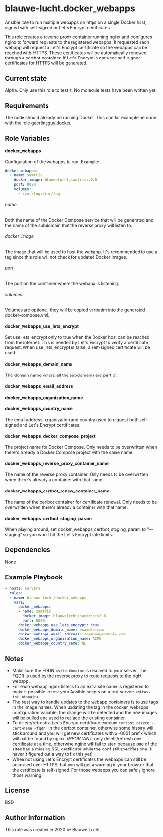 blauwe-lucht.docker_webapps
=========

Ansible role to run multiple webapps on https on a single Docker host,
signed with self-signed or Let's Encrypt certificates.

This role creates a reverse proxy container running nginx and configures nginx
to forward requests to the registered webapps. If requested each webapp will
request a Let's Encrypt certificate so the webapps can be reached with HTTPS.
These certificates will be automatically renewed through a certbot container.
If Let's Encrypt is not used self-signed certificates for HTTPS will be generated.

Current state
-------------

Alpha. Only use this role to test it. No molecule tests have been written yet.

Requirements
------------

The node should already be running Docker. This can for example be done with
the role [geerlingguy.docker](https://galaxy.ansible.com/geerlingguy/docker).

Role Variables
--------------

#### docker_webapps
Configuration of the webapps to run. Example:

```yaml
docker_webapps:
  - name: samtris
    docker_image: blauwelucht/samtris:v2.0
    port: 8080
    volumes:
      - /var/log:/var/log
```

###### name
Both the name of the Docker Compose service that will be generated
and the name of the subdomain that the reverse proxy will listen to.

###### docker_image
The image that will be used to host the webapp.
It's recommended to use a tag since this role will not check for updated
Docker images.

###### port
The port on the container where the webapp is listening.

###### volumes
Volumes are optional, they will be copied verbatim into the generated
docker-compose.yml.

#### docker_webapps_use_lets_encrypt
Set use_lets_encrypt only to true when the Docker host can be reached from
the internet. This is needed by Let's Encrypt to verify a certificate request.
When use_lets_encrypt is false, a self-signed certificate will be used.

#### docker_webapps_domain_name
The domain name where all the subdomains are part of.

#### docker_webapps_email_address
#### docker_webapps_organization_name
#### docker_webapps_country_name
The email address,  organization and country used to request both
self-signed and Let's Encrypt certificates.

#### docker_webapps_docker_compose_project
The project name for Docker Compose. Only needs to be overwritten when there's
already a Docker Compose project with the same name.

#### docker_webapps_reverse_proxy_container_name
The name of the reverse proxy container. Only needs to be overwritten when
there's already a container with that name.

#### docker_webapps_certbot_renew_container_name
The name of the certbot container for certificate renewal. Only needs to be
overwritten when there's already a container with that name.

#### docker_webapps_certbot_staging_param
When playing around, set docker_webapps_certbot_staging_param to
"--staging" so you won't hit the Let's Encrypt rate limits.

Dependencies
------------

None

Example Playbook
----------------

```yaml
- hosts: servers
  roles:
  - name: blauwe-lucht/docker_webapps
    vars:
      docker_webapps:
      - name: samtris
        docker_image: blauwelucht/samtris:v2.0
        port: 8080
      docker_webapps_use_lets_encrypt: true
      docker_webapps_domain_name: example.com
      docker_webapps_email_address: someone@example.com
      docker_webapps_organization_name: ACME
      docker_webapps_country_name: NL
```

Notes
-----

- Make sure the FQDN ```<site.domain>``` is resolved to your server.
The FQDN is used by the reverse proxy to route requests to the right webapp.
- For each webapp nginx listens to an extra site name is registered to make it possible to test your Ansible
scripts on a test server: ```<site>-tst.<domain>```. 
- The best way to handle updates to the webapp containers is to use tags in the
image names. When updating the tag in the docker_webapps configuration variable,
the change will be detected and the new images will be pulled and used to replace
the existing container.
- To delete/refresh a Let's Encrypt certificate execute ```certbot delete --cert-name <fqdn>```
in the certbot container, otherwise some history will stick around and you will get new certificates with a
-0001 prefix which will not be found by nginx.
_IMPORTANT_: only delete/refresh one certificate at a time, otherwise nginx will fail to start because one of the sites
has a missing SSL certificate while the conf still specifies one. (I haven't figured out a way to fix this yet).
- When not using Let's Encrypt certificates the webapps can still be accessed
over HTTPS, but you will get a warning in your browser that the certificate
is self-signed. For those webapps you can safely ignore those warning.

License
-------

BSD

Author Information
------------------

This role was created in 2020 by Blauwe Lucht.
